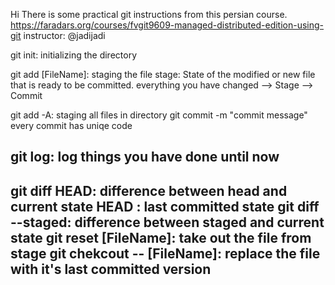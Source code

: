Hi
There is some practical git instructions from this persian course.
https://faradars.org/courses/fvgit9609-managed-distributed-edition-using-git
instructor: @jadijadi

  git init: initializing the directory

  git add [FileName]: staging the file
stage: State of the modified or new file that is ready to be committed.
everything you have changed --> Stage --> Commit

  git add -A: staging all files in directory
  git commit -m "commit message"
every commit has uniqe code

  git log: log things you have done until now
----------------------------------------------------------
  git diff HEAD: difference between head and current state
HEAD : last committed state
  git diff --staged: difference between staged and current state
  git reset [FileName]: take out the file from stage
  git chekcout -- [FileName]: replace the file with it's last committed version
----------------------------------------------------------
